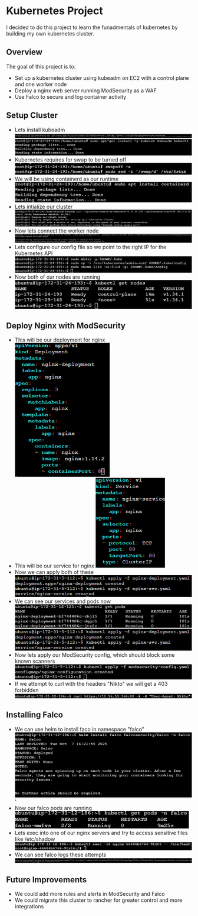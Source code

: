 # Kubernetes Project 

I decided to do this project to learn the funadmentals of kubernetes by building  my own kubernetes cluster. 

## Overview 

The goal of this project is to: 
- Set up a kubernetes cluster using kubeadm on EC2 with a control plane and one worker node
- Deploy a nginx web server running ModSecurity as a WAF
- Use Falco to secure and log container activity

## Setup Cluster
- Lets install kubeadm
  ![install masternode](https://github.com/AlexMc889/Portfolio/blob/main/Kubernetes%20Project/Images/install%20kubeadm%201%20.png)
  ![install kubeadm](https://github.com/AlexMc889/Portfolio/blob/main/Kubernetes%20Project/Images/install%20kubeadm%202%20.png)
- Kubernetes requires for swap to be turned off 
  ![turnoffswap](https://github.com/AlexMc889/Portfolio/blob/main/Kubernetes%20Project/Images/turnoffswap.png)
- We will be using containerd as our runtime
  ![containderd install](https://github.com/AlexMc889/Portfolio/blob/main/Kubernetes%20Project/Images/install%20containerd.png)
- Lets intialize our cluster
  ![start cluster](https://github.com/AlexMc889/Portfolio/blob/main/Kubernetes%20Project/Images/inialize%20master%20node.png)
- Now lets connect the worker node
  ![connect worker](https://github.com/AlexMc889/Portfolio/blob/main/Kubernetes%20Project/Images/join%20the%20worker%20node.png)
- Lets configure our config file so we point to the right IP for the Kubernetes API
  ![config file](https://github.com/AlexMc889/Portfolio/blob/main/Kubernetes%20Project/Images/setup%20config%20file.png)
- Now both of our nodes are running
  ![nodes running](https://github.com/AlexMc889/Portfolio/blob/main/Kubernetes%20Project/Images/kubectl%20get%20nodes%20.png)

## Deploy Nginx with ModSecurity 
- This will be our deployment for nginx
  ![nginx](https://github.com/AlexMc889/Portfolio/blob/main/Kubernetes%20Project/Images/nginx%20deployment.png)
- This will be our service for nginx
  ![service](https://github.com/AlexMc889/Portfolio/blob/main/Kubernetes%20Project/Images/service%20nginx.png)
- Now we can apply both of these
  ![applying](https://github.com/AlexMc889/Portfolio/blob/main/Kubernetes%20Project/Images/apply%20nginx%20deployment.png)
- We can see our services and pods now
  ![pods](https://github.com/AlexMc889/Portfolio/blob/main/Kubernetes%20Project/Images/get%20pods.png)
  ![svc](https://github.com/AlexMc889/Portfolio/blob/main/Kubernetes%20Project/Images/get%20svc.png)
- Now lets apply our ModSecurity config, which should block some known scanners
  ![modsecurity](https://github.com/AlexMc889/Portfolio/blob/main/Kubernetes%20Project/Images/Apply%20mod%20security%20config.png)
- If we attempt to curl with the headers "Nikto" we will get a 403 forbidden
  ![curl](https://github.com/AlexMc889/Portfolio/blob/main/Kubernetes%20Project/Images/curl%20test.png)

## Installing Falco 
- We can use helm to install faco in namespace "falco"
  ![falco](https://github.com/AlexMc889/Portfolio/blob/main/Kubernetes%20Project/Images/falco%20installing.png) '
- Now our falco pods are running
  ![falco running](https://github.com/AlexMc889/Portfolio/blob/main/Kubernetes%20Project/Images/falco%20started.png)
- Lets exec into one of our nginx servers and try to access sensitive files like /etc/shadow
  ![exec](https://github.com/AlexMc889/Portfolio/blob/main/Kubernetes%20Project/Images/kubectl%20exec.png)
- We can see falco logs these attempts
  ![falco logs](https://github.com/AlexMc889/Portfolio/blob/main/Kubernetes%20Project/Images/falcoalert.png)

## Future Improvements 
- We could add more rules and alerts in ModSecurity and Falco
- We could migrate this cluster to rancher for greater control and more integrations
